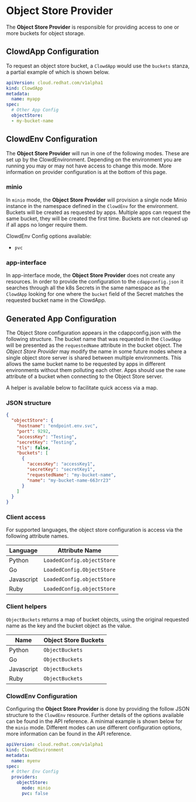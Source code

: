 # Object Store Provider

The **Object Store Provider** is responsible for providing access to one or more
buckets for object storage.

## ClowdApp Configuration

To request an object store bucket, a `ClowdApp` would use the `buckets` stanza,
a partial example of which is shown below.

```yaml
apiVersion: cloud.redhat.com/v1alpha1
kind: ClowdApp
metadata:
  name: myapp
spec:
  # Other App Config
  objectStore:
  - my-bucket-name
```

## ClowdEnv Configuration

The **Object Store Provider** will run in one of the following modes. These are
set up by the ClowdEnvironment. Depending on the environment you are running
you may or may not have access to change this mode. More information on
provider configuration is at the bottom of this page.

### minio

In `minio` mode, the **Object Store Provider** will provision a single node Minio
instance in the namespace defined in the `ClowdEnv` for the environment.
Buckets will be created as requested by apps. Multiple apps can request the
same bucket, they will be created the first time. Buckets are not cleaned up if
all apps no longer require them.

ClowdEnv Config options available:

- `pvc`

### app-interface

In app-interface mode, the **Object Store Provider** does not create any resources.
In order to provide the configuration to the `cdappconfig.json` it searches
through all the k8s Secrets in the same namespace as the `ClowdApp` looking
for one where the `bucket` field of the Secret matches the requested bucket
name in the ClowdApp.

## Generated App Configuration

The Object Store configuration appears in the cdappconfig.json with the
following structure. The bucket name that was requested in the `ClowdApp` will
be presented as the `requestedName` attribute in the bucket object. The *Object
Store Provider* may modify the name in some future modes where a single object
store server is shared between multiple environments. This allows the same
bucket name to be requested by apps in different environments without them
polluting each other. Apps should use the `name` attribute of a bucket when
connecting to the Object Store server.

A helper is available below to facilitate quick access via a map.

### JSON structure

```json
{
  "objectStore": {
    "hostname": "endpoint.env.svc",
    "port": 9292,
    "accessKey": "Testing",
    "secretKey": "Testing",
    "tls": false,
    "buckets": [
      {
        "accessKey": "accessKey1",
        "secretKey": "secretKey1",
        "requestedName": "my-bucket-name",
        "name": "my-bucket-name-663rr23"
      }
    ]
  }
}
```

### Client access

For supported languages, the object store configuration is access via the
following attribute names.

| Language    | Attribute Name              |
|-------------|-----------------------------|
| Python      | `LoadedConfig.objectStore`  |
| Go          | `LoadedConfig.ObjectStore`  |
| Javascript  | `LoadedConfig.objectStore`  |
| Ruby        | `LoadedConfig.objectStore`  |


### Client helpers

`ObjectBuckets` returns a map of bucket objects, using the original requested
name as the key and the bucket object as the value.                    

| Name        | Object Store Buckets  |
|-------------|-----------------------|
| Python      | `ObjectBuckets`       |
| Go          | `ObjectBuckets`       |
| Javascript  | `ObjectBuckets`       |
| Ruby        | `ObjectBuckets`       |

### ClowdEnv Configuration

Configuring the **Object Store Provider** is done by providing the follow JSON
structure to the `ClowdEnv` resource. Further details of the options available
can be found in the API reference. A minimal example is shown below for the
`minio` mode. Different modes can use different configuration options, more
information can be found in the API reference.

```yaml
apiVersion: cloud.redhat.com/v1alpha1
kind: ClowdEnvironment
metadata:
  name: myenv
spec:
  # Other Env Config
  providers:
    objectStore:
      mode: minio
      pvc: false
```
